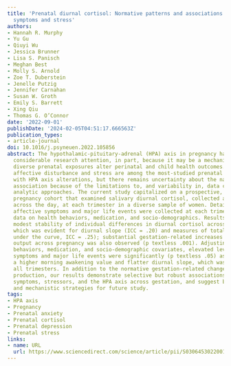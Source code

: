 ```yaml
---
title: 'Prenatal diurnal cortisol: Normative patterns and associations with affective
  symptoms and stress'
authors:
- Hannah R. Murphy
- Yu Gu
- Qiuyi Wu
- Jessica Brunner
- Lisa S. Panisch
- Meghan Best
- Molly S. Arnold
- Zoe T. Duberstein
- Jenelle Putzig
- Jennifer Carnahan
- Susan W. Groth
- Emily S. Barrett
- Xing Qiu
- Thomas G. O’Connor
date: '2022-09-01'
publishDate: '2024-02-05T04:51:17.666563Z'
publication_types:
- article-journal
doi: 10.1016/j.psyneuen.2022.105856
abstract: The hypothalamic-pituitary-adrenal (HPA) axis in pregnancy has attracted
  considerable research attention, in part, because it may be a mechanism by which
  diverse prenatal exposures alter perinatal and child health outcomes. Symptoms of
  affective disturbance and stress are among the most-studied prenatal factors associated
  with HPA axis alterations, but there remains uncertainty about the nature of the
  association because of the limitations to, and variability in, data collection and
  analytic approaches. The current study capitalized on a prospective, longitudinal
  pregnancy cohort that examined salivary diurnal cortisol, collected at 5 time points
  across the day, at each trimester in a diverse sample of women. Detailed data on
  affective symptoms and major life events were collected at each trimester, as were
  data on health behaviors, medication, and socio-demographics. Results indicated
  modest stability of individual differences in diurnal cortisol across pregnancy,
  which was evident for diurnal slope (ICC = .20) and measures of total output (area
  under the curve, ICC = .25); substantial gestation-related increases in total cortisol
  output across pregnancy was also observed (p textless .001). Adjusting for health
  behaviors, medication, and socio-demographic covariates, elevated levels of depressive
  symptoms and major life events were significantly (p textless .05) associated with
  a higher morning awakening value and flatter diurnal slope, which was evident across
  all trimesters. In addition to the normative gestation-related changes in cortisol
  production, our results demonstrate selective but robust associations between psychological
  symptoms, stressors, and the HPA axis across gestation, and suggest both methodological
  and mechanistic strategies for future study.
tags:
- HPA axis
- Pregnancy
- Prenatal anxiety
- Prenatal cortisol
- Prenatal depression
- Prenatal stress
links:
- name: URL
  url: https://www.sciencedirect.com/science/article/pii/S0306453022001974
---
```

